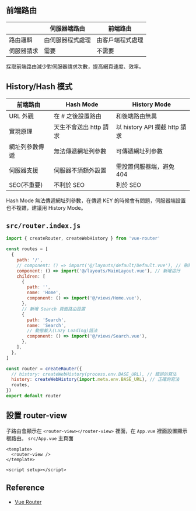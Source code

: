 ## 前端路由
|            | 伺服器端路由     | 前端路由         |
| ---------- | ---------------- | ---------------- |
| 路由邏輯   | 由伺服器程式處理 | 由客戶端程式處理 |
| 伺服器請求 | 需要             | 不需要           |

採取前端路由減少對伺服器請求次數，提高網頁速度、效率。
## History/Hash 模式
| 前端路由       | Hash Mode              | History Mode                  |
| -------------- | ---------------------- | ----------------------------- |
| URL 外觀       | 在 # 之後設置路由      | 和後端路由無異                |
| 實現原理       | 天生不會送出 http 請求 | 以 history API 攔截 http 請求 |
| 網址列參數傳遞 | 無法傳遞網址列參數     | 可傳遞網址列參數              |
| 伺服器支援     | 伺服器不須額外設置     | 需設置伺服器端，避免 404      |
| SEO(不重要)    | 不利於 SEO             | 利於 SEO                      |

Hash Mode 無法傳遞網址列參數，在傳遞 KEY 的時候會有問題，伺服器端設置也不複雜，建議用 History Mode。

## `src/router.index.js`
```js
import { createRouter, createWebHistory } from 'vue-router'

const routes = [
  {
    path: '/',
    // component: () => import('@/layouts/default/Default.vue'), // 刪除這行
    component: () => import('@/layouts/MainLayout.vue'), // 新增這行
    children: [
      {
        path: '',
        name: 'Home',
        component: () => import('@/views/Home.vue'),
      },
      // 新增 Search 頁面路由設置
      {
        path: 'Search',
        name: 'Search',
		// 動態載入(Lazy Loading)語法
        component: () => import('@/views/Search.vue'),
      },
    ],
  },
]

const router = createRouter({
  // history: createWebHistory(process.env.BASE_URL), // 錯誤的寫法
  history: createWebHistory(import.meta.env.BASE_URL), // 正確的寫法
  routes,
})
export default router
```

## 設置 router-view
子路由會顯示在 `<router-view></router-view>` 裡面，在 `App.vue` 裡面設置顯示根路由。
`src/App.vue` 主頁面
```vue
<template>
  <router-view />
</template>

<script setup></script>
```

## Reference
- [Vue Router](https://router.vuejs.org/)